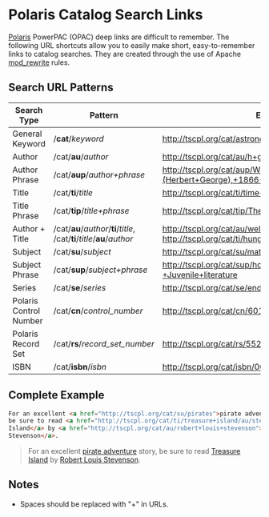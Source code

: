 # Polaris Catalog Search Links

[Polaris](http://www.iii.com/products/polaris) PowerPAC (OPAC) deep links are difficult to remember. The following URL shortcuts allow you to easily make short, easy-to-remember links to catalog searches. They are created through the use of Apache [mod_rewrite](http://httpd.apache.org/docs/current/mod/mod_rewrite.html) rules.

## Search URL Patterns


Search Type | Pattern | Example
----------------|---------|--------
General Keyword | /**cat**/*keyword* | http://tscpl.org/cat/astronomy
Author | /cat/**au**/*author* | http://tscpl.org/cat/au/h+g+wells
Author Phrase | /cat/**aup**/*author+phrase* | http://tscpl.org/cat/aup/Wells,+H.+G.+(Herbert+George),+1866-1946
Title | /cat/**ti**/*title* | http://tscpl.org/cat/ti/time+machine
Title Phrase | /cat/**tip**/*title+phrase* | http://tscpl.org/cat/tip/The+time+machine+:+an+invention
Author + Title | /cat/**au**/*author*/**ti**/*title*, /cat/**ti**/*title*/**au**/*author* | http://tscpl.org/cat/au/wells/ti/time+machine, http://tscpl.org/cat/ti/hunger+games/au/egan
Subject | /cat/**su**/*subject* | http://tscpl.org/cat/su/mathematics
Subject Phrase | /cat/**sup**/*subject+phrase* | http://tscpl.org/cat/sup/holiday+cooking+--+Juvenile+literature
Series | /cat/**se**/*series* | http://tscpl.org/cat/se/ender+saga
Polaris Control Number | /cat/**cn**/*control_number* | http://tscpl.org/cat/cn/601537
Polaris Record Set | /cat/**rs**/*record_set_number* | http://tscpl.org/cat/rs/5522
ISBN | /cat/**isbn**/*isbn* | http://tscpl.org/cat/isbn/0060935464

## Complete Example

```html
For an excellent <a href="http://tscpl.org/cat/su/pirates">pirate adventure</a> story, 
be sure to read <a href="http://tscpl.org/cat/ti/treasure+island/au/stevenson">Treasure 
Island</a> by <a href="http://tscpl.org/cat/au/robert+louis+stevenson">Robert Louis 
Stevenson</a>.
```
> For an excellent [pirate adventure](http://tscpl.org/cat/su/pirates) story, be sure to read [Treasure Island](http://tscpl.org/cat/ti/treasure+island/au/stevenson) by [Robert Louis Stevenson](http://tscpl.org/cat/au/robert+louis+stevenson).

## Notes

*   Spaces should be replaced with "+" in URLs.